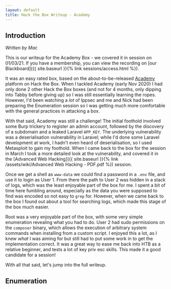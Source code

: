 ```yaml
---
layout: default
title: Hack the Box Writeup - Academy
---
```


## Introduction

*Written by Mac*

This is our writeup for the Academy Box - we covered it in session on 01/03/21. If you have a membership, you can view the recording on [our Blackboard]({{ site.baseurl }}{% link sessions/access.html %}).

It was an easy rated box, based on the about-to-be-released [Academy](http://academy.hackthebox.eu) platform on Hack the Box. When I tackled Academy (early Nov 2020) I had only done 2 other Hack the Box boxes (and not for 4 months, only dipping into Tabby before giving up) so I was still essentially learning the ropes. However, I'd been watching a *lot* of Ippsec and me and Nick had been preparing the Enumeration session so I was getting much more comfortable with the general practices in attacking a box.

With that said, Academy was still a challenge! The initial foothold involved some Burp trickery to register an admin account, followed by the discovery of a subdomain and a leaked Laravel `APP_KEY`. The underlying vulnerability was a deserialisation vulnerability in Laravel; while I'd done some Laravel development at work, I hadn't even heard of deserialisation, so I used Metasploit to gain my foothold. When I came back to the box for the session in March I took a more detailed look at the vulnerability, and covered it in the [Advanced Web Hacking]({{ site.baseurl }}{% link /assets/wiki/Advanced Web Hacking - PDF.pdf %}) session.

Once we get a shell as `www-data` we could find a password in a `.env` file, and use it to login as User 1. From there the path to User 2 was hidden in a stack of logs, which was the least enjoyable part of the box for me. I spent a bit of time here fumbling around, especially as the data you were supposed to find was encoded so not easy to `grep` for. However, when we came back to the box I found out about a tool for searching logs, which made this stage of the box much easier.

Root was a very enjoyable part of the box, with some very simple enumeration revealing what you had to do. User 2 had sudo permissions on the `composer` binary, which allows the execution of arbitrary system commands when installing from a custom script. I enjoyed this a lot, as I knew *what* I was aiming for but still had to put some work in to get the implementation correct. It was a great way to ease me back into HTB as a relative beginner, and tests a lot of key priv esc skills. This made it a good candidate for a session!

With all that said, let's jump into the full writeup.

## Enumeration


